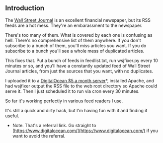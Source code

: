 ## Introduction

The [Wall Street Journal](http://wsj.com) is an excellent financial newspaper, but its RSS feeds are a hot mess. They're an embarassment to the newspaper.

There's too many of them. What is covered by each one is confusing as hell. There's no comprehensive list of them anywhere. If you don't subscribe to a bunch of them, you'll miss articles you want. If you do subscribe to a bunch you'll see a whole mess of duplicated articles.

This fixes that. Put a bunch of feeds in feedlist.txt, run wsjfixer.py every 10 minutes or so, and you'll have a constantly updated feed of Wall Street Journal articles, from just the sources that you want, with no duplicates.

I uploaded it to a [DigitalOcean $5 a month server](https://www.digitalocean.com/?refcode=1524b0f92fa4)*, installed Apache, and had wsjfixer output the RSS file to the web root directory so Apache could serve it. Then I just scheduled it to run via cron every 30 minutes.

So far it's working perfectly in various feed readers I use. 

It's still a quick and dirty hack, but I'm having fun with it and finding it useful.

* Note. That's a referral link. Go straight to [https://www.digitalocean.com/](https://www.digitalocean.com/) if you want to avoid the referral.